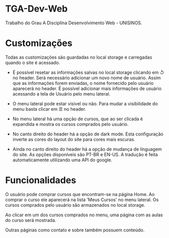 # TGA-Dev-Web
Trabalho do Grau A Disciplina Desenvolvimento Web - UNISINOS.

# Customizações

Todas as customizações são guardadas no local storage e carregadas quando o site é acessado.

* É possível resetar as informações salvas no local storage clicando em &#8634; no header. Será necessário adicionar um novo nome de usuário. Assim que as informações forem enviadas, o nome fornecido pelo usuário aparecerá no header. É possível adicionar mais informações de usuário acessando a tela de Usuário pelo menu lateral.

* O menu lateral pode estar visivel ou não. Para mudar a visibilidade do menu basta clicar em &#9776; no header.

* No menu lateral há uma opção de cursos, que ao ser clicada é expandida e mostra os cursos comprados pelo usuário.

* No canto direito do header há a opção de dark mode. Esta configuração inverte as cores do layout do site para cores mais escuras.

* Ainda no canto direito do header há a opção de mudança de linguagem do site. As opções disponíveis são PT-BR e EN-US. A tradução é feita automaticamente utilizando uma API do google.

# Funcionalidades

O usuário pode comprar cursos que encontram-se na página Home. Ao comprar o curso ele aparecerá na lista 'Meus Cursos' no menu lateral.
Os cursos comprados pelo usuário são armazenados no local storage.

Ao clicar em um dos cursos comprados no menu, uma página com as aulas do curso será mostrada.

Outras páginas como contato e sobre também possuem conteúdo.
